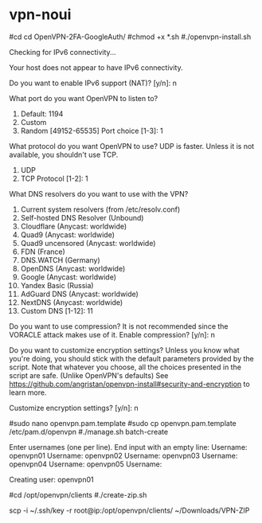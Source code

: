# vpn-noui
#cd cd OpenVPN-2FA-GoogleAuth/
#chmod +x *.sh
#./openvpn-install.sh


Checking for IPv6 connectivity...

Your host does not appear to have IPv6 connectivity.

Do you want to enable IPv6 support (NAT)? [y/n]: n

What port do you want OpenVPN to listen to?
   1) Default: 1194
   2) Custom
   3) Random [49152-65535]
Port choice [1-3]: 1

What protocol do you want OpenVPN to use?
UDP is faster. Unless it is not available, you shouldn't use TCP.
   1) UDP
   2) TCP
Protocol [1-2]: 1

What DNS resolvers do you want to use with the VPN?
   1) Current system resolvers (from /etc/resolv.conf)
   2) Self-hosted DNS Resolver (Unbound)
   3) Cloudflare (Anycast: worldwide)
   4) Quad9 (Anycast: worldwide)
   5) Quad9 uncensored (Anycast: worldwide)
   6) FDN (France)
   7) DNS.WATCH (Germany)
   8) OpenDNS (Anycast: worldwide)
   9) Google (Anycast: worldwide)
   10) Yandex Basic (Russia)
   11) AdGuard DNS (Anycast: worldwide)
   12) NextDNS (Anycast: worldwide)
   13) Custom
DNS [1-12]: 11

Do you want to use compression? It is not recommended since the VORACLE attack makes use of it.
Enable compression? [y/n]: n

Do you want to customize encryption settings?
Unless you know what you're doing, you should stick with the default parameters provided by the script.
Note that whatever you choose, all the choices presented in the script are safe. (Unlike OpenVPN's defaults)
See https://github.com/angristan/openvpn-install#security-and-encryption to learn more.

Customize encryption settings? [y/n]: n


#sudo nano openvpn.pam.template
#sudo cp openvpn.pam.template /etc/pam.d/openvpn
#./manage.sh batch-create

Enter usernames (one per line). End input with an empty line:
Username: openvpn01
Username: openvpn02
Username: openvpn03
Username: openvpn04
Username: openvpn05
Username: 

Creating user: openvpn01

#cd /opt/openvpn/clients
#./create-zip.sh

scp -i ~/.ssh/key -r root@ip:/opt/openvpn/clients/ ~/Downloads/VPN-ZIP
